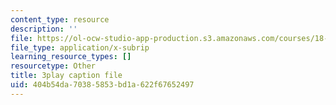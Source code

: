 ```yaml
---
content_type: resource
description: ''
file: https://ol-ocw-studio-app-production.s3.amazonaws.com/courses/18-02-multivariable-calculus-fall-2007/404b54da70385853bd1a622f67652497_UZb9hZIAvL4.vtt
file_type: application/x-subrip
learning_resource_types: []
resourcetype: Other
title: 3play caption file
uid: 404b54da-7038-5853-bd1a-622f67652497
---
```

